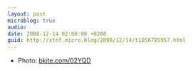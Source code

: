 ```yaml
---
layout: post
microblog: true
audio: 
date: 2008-12-14 02:00:00 +0200
guid: http://xtof.micro.blog/2008/12/14/t1056785957.html
---
```

- Photo: [bkite.com/02YQD](http://bkite.com/02YQD)
